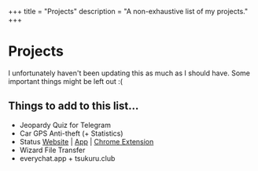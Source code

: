 +++
title = "Projects"
description = "A non-exhaustive list of my projects."
+++

# Projects

I unfortunately haven't been updating this as much as I should have. Some important things might be left out :(

## Things to add to this list...

- Jeopardy Quiz for Telegram
- Car GPS Anti-theft (+ Statistics)
- Status [Website](https://epicteam.app/) | [App](http://bit.ly/thestatusapp) | [Chrome Extension](http://bit.ly/statuschrome)
- Wizard File Transfer
- everychat.app + tsukuru.club
